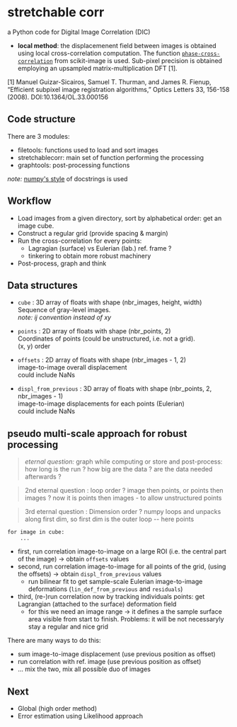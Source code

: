 # stretchable corr

a Python code for Digital Image Correlation (DIC)

- **local method**: the displacemenent field between images is obtained using local cross-correlation computation. The function [`phase-cross-correlation`](https://scikit-image.org/docs/stable/api/skimage.registration.html#phase-cross-correlation) from scikit-image is used. Sub-pixel precision is obtained employing an upsampled matrix-multiplication DFT [1].

[1] Manuel Guizar-Sicairos, Samuel T. Thurman, and James R. Fienup, “Efficient subpixel image registration algorithms,” Optics Letters 33, 156-158 (2008). DOI:10.1364/OL.33.000156


## Code structure

There are 3 modules:
- filetools: functions used to load and sort images
- stretchablecorr: main set of function performing the processing
- graphtools: post-processing functions

_note:_ [numpy's style](https://numpydoc.readthedocs.io/en/latest/format.html#docstring-standard) of docstrings is used

## Workflow

- Load images from a given directory, sort by alphabetical order: get an image cube.
- Construct a regular grid (provide spacing & margin)
- Run the cross-correlation for every points:
    - Lagragian (surface) vs Eulerian (lab.) ref. frame ?
    - tinkering to obtain more robust machinery
- Post-process, graph and think


## Data structures

* `cube` : 3D array of floats with shape (nbr_images, height, width)  
    Sequence of gray-level images.  
    _note: ij convention instead of xy_

* `points` : 2D array of floats with shape (nbr_points, 2)  
    Coordinates of points (could be unstructured, i.e. not a grid).  
    (x, y) order

* `offsets` : 2D array of floats with shape (nbr_images - 1, 2)   
    image-to-image overall displacement  
    could include NaNs

* `displ_from_previous` : 3D array of floats with shape (nbr_points, 2, nbr_images - 1)  
    image-to-image displacements for each points (Eulerian)  
    could include NaNs

## pseudo multi-scale approach for robust processing


>_eternal question:_ graph while computing or store and post-process: how long is the run ? how big are the data ? are the data needed afterwards ?

> 2nd eternal question : loop order ? image then points, or points then images ?  now it is points then images - to allow unstructured points

> 3rd eternal question : Dimension order ? numpy loops and unpacks along first dim, so first dim is the outer loop -- here points

    for image in cube:
        ...

* first, run correlation image-to-image on a large ROI (i.e. the central part of the image) → obtain `offsets` values
* second, run correlation image-to-image for all points of the grid, (using the offsets) → obtain `displ_from_previous` values 
    - run bilinear fit to get sample-scale Eulerian image-to-image deformations (`lin_def_from_previous` and `residuals`)
* third, (re-)run correlation now by tracking individuals points: get Lagrangian (attached to the surface) deformation field 
    - for this we need an image range -> it defines a the sample surface area visible from start to finish. Problems: it will be not necessaryly stay a regular and nice grid

There are many ways to do this:  
* sum image-to-image displacement (use previous position as offset)
* run correlation with ref. image (use previous position as offset)
* ... mix the two, mix all possible duo of images

## Next

- Global (high order method)
- Error estimation using Likelihood approach 
